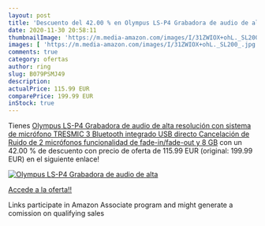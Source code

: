```yaml
---
layout: post
title: 'Descuento del 42.00 % en Olympus LS-P4 Grabadora de audio de alta'
date: 2020-11-30 20:58:11
thumbnailImage: 'https://m.media-amazon.com/images/I/31ZWIOX+ohL._SL200_.jpg'
images: [ 'https://m.media-amazon.com/images/I/31ZWIOX+ohL._SL200_.jpg' ]
comments: true
category: ofertas
author: ring
slug: B079PSMJ49
description:
actualPrice: 115.99 EUR
comparePrice: 199.99 EUR
inStock: true
---
```


Tienes [Olympus LS-P4 Grabadora de audio de alta resolución con sistema de micrófono TRESMIC 3  Bluetooth integrado  USB directo  Cancelación de Ruido de 2 micrófonos  funcionalidad de fade-in/fade-out y 8 GB](https://www.amazon.es/dp/B079PSMJ49/?tag=tolees-21) con un 42.00 % de descuento con precio de oferta de 115.99 EUR (original: 199.99 EUR) en el siguiente enlace!

[![Olympus LS-P4 Grabadora de audio de alta](https://m.media-amazon.com/images/I/31ZWIOX+ohL._SL200_.jpg)](https://www.amazon.es/dp/B079PSMJ49/?tag=tolees-21)

[Accede a la oferta!!](https://www.amazon.es/dp/B079PSMJ49/?tag=tolees-21)

Links participate in Amazon Associate program and might generate a comission on qualifying sales


